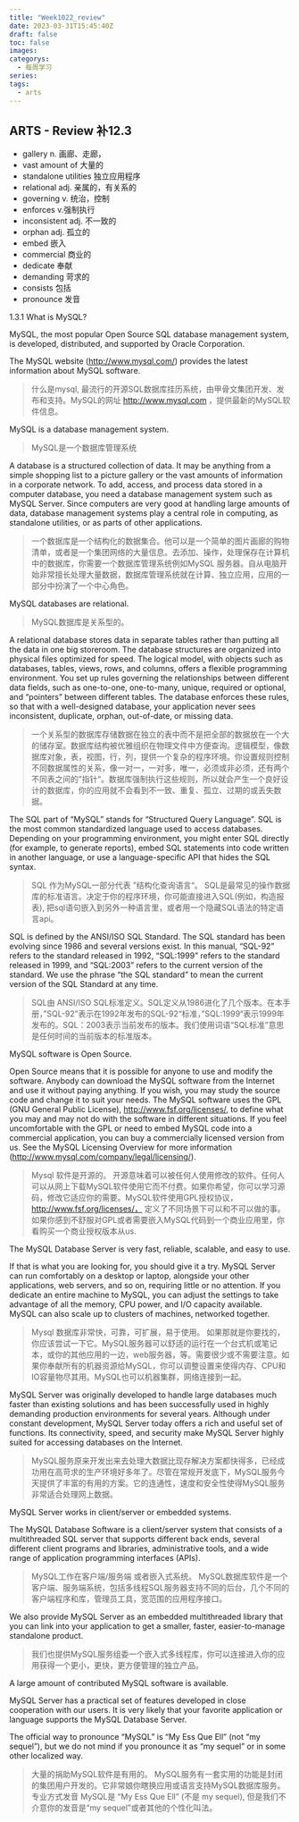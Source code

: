 ```yaml
---
title: "Week1022_review"
date: 2023-03-31T15:45:40Z
draft: false 
toc: false
images:
categorys:
  - 每周学习
series:
tags:
  - arts 
---
```


## ARTS - Review  补12.3
* gallery n. 画廊、走廊，
* vast amount of 大量的
* standalone utilities 独立应用程序
* relational adj. 亲属的，有关系的
* governing v. 统治，控制
* enforces v.强制执行
* inconsistent adj. 不一致的
* orphan adj. 孤立的
* embed 嵌入
* commercial 商业的
* dedicate 奉献
* demanding 苛求的
* consists 包括
* pronounce 发音

1.3.1 What is MySQL?

MySQL, the most popular Open Source SQL database management system, is developed, distributed, and supported by Oracle Corporation.

The MySQL website (http://www.mysql.com/) provides the latest information about MySQL software.

> 什么是mysql, 最流行的开源SQL数据库挂历系统，由甲骨文集团开发、发布和支持。MySQL的网址 http://www.mysql.com ，提供最新的MySQL软件信息。


MySQL is a database management system.
> MySQL是一个数据库管理系统

A database is a structured collection of data. It may be anything from a simple shopping list to a picture gallery or the vast amounts of information in a corporate network. To add, access, and process data stored in a computer database, you need a database management system such as MySQL Server. Since computers are very good at handling large amounts of data, database management systems play a central role in computing, as standalone utilities, or as parts of other applications.
> 一个数据库是一个结构化的数据集合。他可以是一个简单的图片画廊的购物清单，或者是一个集团网络的大量信息。去添加、操作，处理保存在计算机中的数据库，你需要一个数据库管理系统例如MySQL 服务器。自从电脑开始非常擅长处理大量数据，数据库管理系统就在计算、独立应用，应用的一部分中扮演了一个中心角色。
>




MySQL databases are relational.
> MySQL数据库是关系型的。

A relational database stores data in separate tables rather than putting all the data in one big storeroom. The database structures are organized into physical files optimized for speed. The logical model, with objects such as databases, tables, views, rows, and columns, offers a flexible programming environment. You set up rules governing the relationships between different data fields, such as one-to-one, one-to-many, unique, required or optional, and “pointers” between different tables. The database enforces these rules, so that with a well-designed database, your application never sees inconsistent, duplicate, orphan, out-of-date, or missing data.
> 一个关系型的数据库存储数据在独立的表中而不是把全部的数据放在一个大的储存室。数据库结构被优雅组织在物理文件中方便查询。逻辑模型，像数据库对象，表，视图，行，列，提供一个复杂的程序环境。你设置规则控制不同数据属性的关系，像一对一，一对多，唯一，必须或非必须，还有两个不同表之间的”指针“。数据库强制执行这些规则，所以就会产生一个良好设计的数据库，你的应用就不会看到不一致、重复、孤立、过期的或丢失数据。

The SQL part of “MySQL” stands for “Structured Query Language”. SQL is the most common standardized language used to access databases. Depending on your programming environment, you might enter SQL directly (for example, to generate reports), embed SQL statements into code written in another language, or use a language-specific API that hides the SQL syntax.

> SQL 作为MySQL一部分代表 ”结构化查询语言“。 SQL是最常见的操作数据库的标准语言。决定于你的程序环境，你可能直接进入SQL(例如，构造报表), 把sql语句嵌入到另外一种语言里，或者用一个隐藏SQL语法的特定语言api。

SQL is defined by the ANSI/ISO SQL Standard. The SQL standard has been evolving since 1986 and several versions exist. In this manual, “SQL-92” refers to the standard released in 1992, “SQL:1999” refers to the standard released in 1999, and “SQL:2003” refers to the current version of the standard. We use the phrase “the SQL standard” to mean the current version of the SQL Standard at any time.
> SQL由 ANSI/ISO SQL标准定义。SQL定义从1986进化了几个版本。在本手册，”SQL-92”表示在1992年发布的SQL-92“标准，”SQL:1999“表示1999年发布的。SQL：2003表示当前发布的版本。我们使用词语“SQL标准”意思是任何时间的当前版本的标准版本。

MySQL software is Open Source.

Open Source means that it is possible for anyone to use and modify the software. Anybody can download the MySQL software from the Internet and use it without paying anything. If you wish, you may study the source code and change it to suit your needs. The MySQL software uses the GPL (GNU General Public License), http://www.fsf.org/licenses/, to define what you may and may not do with the software in different situations. If you feel uncomfortable with the GPL or need to embed MySQL code into a commercial application, you can buy a commercially licensed version from us. See the MySQL Licensing Overview for more information (http://www.mysql.com/company/legal/licensing/).
> Mysql 软件是开源的。
> 开源意味着可以被任何人使用修改的软件。任何人可以从网上下载MySQL软件使用它而不付费。如果你希望，你可以学习源码，修改它适应你的需要。MySQL软件使用GPL授权协议，http://www.fsf.org/licenses/， 定义了不同场景下可以和不可以做的事。如果你感到不舒服对GPL或者需要嵌入MySQL代码到一个商业应用里，你看购买一个商业授权版本从us. 

The MySQL Database Server is very fast, reliable, scalable, and easy to use.

If that is what you are looking for, you should give it a try. MySQL Server can run comfortably on a desktop or laptop, alongside your other applications, web servers, and so on, requiring little or no attention. If you dedicate an entire machine to MySQL, you can adjust the settings to take advantage of all the memory, CPU power, and I/O capacity available. MySQL can also scale up to clusters of machines, networked together.

> Mysql 数据库非常快，可靠，可扩展，易于使用。
> 如果那就是你要找的，你应该尝试一下它。MySQL服务器可以舒适的运行在一个台式机或笔记本，或你的其他应用的一边，web服务器，等。需要很少或不需要注意。如果你奉献所有的机器资源给MySQL，你可以调整设置来使得内存、CPU和IO容量物尽其用。MySQL也可以机器集群，网络连接到一起。

MySQL Server was originally developed to handle large databases much faster than existing solutions and has been successfully used in highly demanding production environments for several years. Although under constant development, MySQL Server today offers a rich and useful set of functions. Its connectivity, speed, and security make MySQL Server highly suited for accessing databases on the Internet.
> MySQL服务原来开发出来去处理大数据比现存解决方案都快得多，已经成功用在高苛求的生产环境好多年了。尽管在常规开发底下，MySQL服务今天提供了丰富的有用的方案。它的连通性，速度和安全性使得MySQL服务非常适合处理网上数据。

MySQL Server works in client/server or embedded systems.

The MySQL Database Software is a client/server system that consists of a multithreaded SQL server that supports different back ends, several different client programs and libraries, administrative tools, and a wide range of application programming interfaces (APIs).
>  MySQL工作在客户端/服务端 或者嵌入式系统。
> MySQL数据库软件是一个 客户端、服务端系统，包括多线程SQL服务器支持不同的后台，几个不同的客户端程序和库，管理员工具，宽范围的应用程序接口。


We also provide MySQL Server as an embedded multithreaded library that you can link into your application to get a smaller, faster, easier-to-manage standalone product.

> 我们也提供MySQL服务组委一个嵌入式多线程库，你可以连接进入你的应用获得一个更小，更快，更方便管理的独立产品。

A large amount of contributed MySQL software is available.

MySQL Server has a practical set of features developed in close cooperation with our users. It is very likely that your favorite application or language supports the MySQL Database Server.

The official way to pronounce “MySQL” is “My Ess Que Ell” (not “my sequel”), but we do not mind if you pronounce it as “my sequel” or in some other localized way.

> 大量的捐助MySQL软件是有用的。
> MySQL服务有一套实用的功能是封闭的集团用户开发的。它非常娘你瞎换应用或语言支持MySQL数据库服务。
> 专业方式发音 MySQL是 “My Ess Que Ell” (不是 my sequel), 但是我们不介意你的发音是“my sequel”或者其他的个性化叫法。
